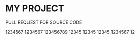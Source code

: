# MY PROJECT 

PULL REQUEST FOR SOURCE CODE 

1234567
1234567
123456789
12345
12345
12345
1234567
12